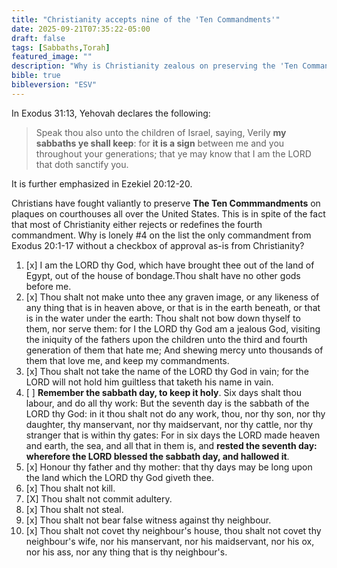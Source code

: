```yaml
---
title: "Christianity accepts nine of the 'Ten Commandments'"
date: 2025-09-21T07:35:22-05:00
draft: false
tags: [Sabbaths,Torah]
featured_image: ""
description: "Why is Christianity zealous on preserving the 'Ten Commandments' even though it rejects the Sabbath commandment?"
bible: true
bibleversion: "ESV"
---
```

In Exodus 31:13, Yehovah declares the following:

> Speak thou also unto the children of Israel, saying, Verily **my sabbaths ye shall keep**: for **it is a sign** between me and you throughout your generations; that ye may know that I am the LORD that doth sanctify you.

It is further emphasized in Ezekiel 20:12-20.  

Christians have fought valiantly to preserve **The Ten Commmandments** on plaques on courthouses all over the United States. This is in spite of the fact that most of Christianity either rejects or redefines the fourth commandment. Why is lonely #4 on the list the only commandment from Exodus 20:1-17 without a checkbox of approval as-is from Christianity?  

1. [x] I am the LORD thy God, which have brought thee out of the land of Egypt, out of the house of bondage.Thou shalt have no other gods before me.
2. [x] Thou shalt not make unto thee any graven image, or any likeness of any thing that is in heaven above, or that is in the earth beneath, or that is in the water under the earth: Thou shalt not bow down thyself to them, nor serve them: for I the LORD thy God am a jealous God, visiting the iniquity of the fathers upon the children unto the third and fourth generation of them that hate me;
And shewing mercy unto thousands of them that love me, and keep my commandments.
3. [x] Thou shalt not take the name of the LORD thy God in vain; for the LORD will not hold him guiltless that taketh his name in vain.
4. [ ] **Remember the sabbath day, to keep it holy**.
Six days shalt thou labour, and do all thy work:
But the seventh day is the sabbath of the LORD thy God: in it thou shalt not do any work, thou, nor thy son, nor thy daughter, thy manservant, nor thy maidservant, nor thy cattle, nor thy stranger that is within thy gates:
For in six days the LORD made heaven and earth, the sea, and all that in them is, and **rested the seventh day: wherefore the LORD blessed the sabbath day, and hallowed it**.
5. [x] Honour thy father and thy mother: that thy days may be long upon the land which the LORD thy God giveth thee.
6. [x] Thou shalt not kill.
7. [X] Thou shalt not commit adultery.
8. [x] Thou shalt not steal.
9. [x] Thou shalt not bear false witness against thy neighbour.
10. [x] Thou shalt not covet thy neighbour's house, thou shalt not covet thy neighbour's wife, nor his manservant, nor his maidservant, nor his ox, nor his ass, nor any thing that is thy neighbour's.
